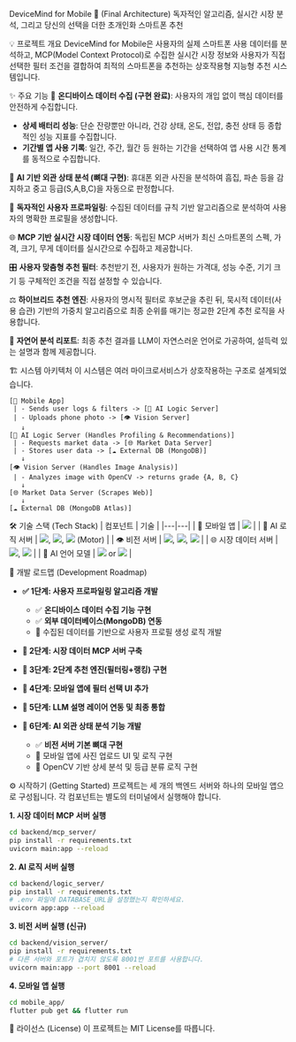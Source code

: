 DeviceMind for Mobile 📱 (Final Architecture)
독자적인 알고리즘, 실시간 시장 분석, 그리고 당신의 선택을 더한 초개인화 스마트폰 추천

💡 프로젝트 개요
DeviceMind for Mobile은 사용자의 실제 스마트폰 사용 데이터를 분석하고, MCP(Model Context Protocol)로 수집한 실시간 시장 정보와 사용자가 직접 선택한 필터 조건을 결합하여 최적의 스마트폰을 추천하는 상호작용형 지능형 추천 시스템입니다.

✨ 주요 기능
📱 **온디바이스 데이터 수집 (구현 완료)**: 사용자의 개입 없이 핵심 데이터를 안전하게 수집합니다.
- **상세 배터리 성능**: 단순 잔량뿐만 아니라, 건강 상태, 온도, 전압, 충전 상태 등 종합적인 성능 지표를 수집합니다.
- **기간별 앱 사용 기록**: 일간, 주간, 월간 등 원하는 기간을 선택하여 앱 사용 시간 통계를 동적으로 수집합니다.

📸 **AI 기반 외관 상태 분석 (뼈대 구현)**: 휴대폰 외관 사진을 분석하여 흠집, 파손 등을 감지하고 중고 등급(S,A,B,C)을 자동으로 판정합니다.

👤 **독자적인 사용자 프로파일링**: 수집된 데이터를 규칙 기반 알고리즘으로 분석하여 사용자의 명확한 프로필을 생성합니다.

🌐 **MCP 기반 실시간 시장 데이터 연동**: 독립된 MCP 서버가 최신 스마트폰의 스펙, 가격, 크기, 무게 데이터를 실시간으로 수집하고 제공합니다.

🎛️ **사용자 맞춤형 추천 필터**: 추천받기 전, 사용자가 원하는 가격대, 성능 수준, 기기 크기 등 구체적인 조건을 직접 설정할 수 있습니다.

⚖️ **하이브리드 추천 엔진**: 사용자의 명시적 필터로 후보군을 추린 뒤, 묵시적 데이터(사용 습관) 기반의 가중치 알고리즘으로 최종 순위를 매기는 정교한 2단계 추천 로직을 사용합니다.

🤖 **자연어 분석 리포트**: 최종 추천 결과를 LLM이 자연스러운 언어로 가공하여, 설득력 있는 설명과 함께 제공합니다.

🏗️ 시스템 아키텍처
이 시스템은 여러 마이크로서비스가 상호작용하는 구조로 설계되었습니다.

```plaintext
[📱 Mobile App]
 | - Sends user logs & filters -> [🧠 AI Logic Server]
 | - Uploads phone photo -> [👁️ Vision Server]
   ↓
[🧠 AI Logic Server (Handles Profiling & Recommendations)]
 | - Requests market data -> [🌐 Market Data Server]
 | - Stores user data -> [☁️ External DB (MongoDB)]
   ↓
[👁️ Vision Server (Handles Image Analysis)]
 | - Analyzes image with OpenCV -> returns grade {A, B, C}
   ↓
[🌐 Market Data Server (Scrapes Web)]
   ↓
[☁️ External DB (MongoDB Atlas)]
```

🛠️ 기술 스택 (Tech Stack)
| 컴포넌트 | 기술 |
|---|---|
| 📱 모바일 앱 | <img src="https://img.shields.io/badge/Flutter-02569B?style=for-the-badge&logo=flutter&logoColor=white"> |
| 🧠 AI 로직 서버 | <img src="https://img.shields.io/badge/Python-3776AB?style=for-the-badge&logo=python&logoColor=white">, <img src="https://img.shields.io/badge/FastAPI-009688?style=for-the-badge&logo=fastapi&logoColor=white">, <img src="https://img.shields.io/badge/MongoDB-47A248?style=for-the-badge&logo=mongodb&logoColor=white"> (Motor) |
| 👁️ 비전 서버 | <img src="https://img.shields.io/badge/Python-3776AB?style=for-the-badge&logo=python&logoColor=white">, <img src="https://img.shields.io/badge/FastAPI-009688?style=for-the-badge&logo=fastapi&logoColor=white">, <img src="https://img.shields.io/badge/OpenCV-5C3EE8?style=for-the-badge&logo=opencv&logoColor=white"> |
| 🌐 시장 데이터 서버 | <img src="https://img.shields.io/badge/FastAPI-009688?style=for-the-badge&logo=fastapi&logoColor=white">, <img src="https://img.shields.io/badge/Beautiful%20Soup-4A7E9D?style=for-the-badge&logo=python&logoColor=white"> |
| 🤖 AI 언어 모델 | <img src="https://img.shields.io/badge/OpenAI-412991?style=for-the-badge&logo=openai&logoColor=white"> or <img src="https://img.shields.io/badge/Google%20Gemini-4285F4?style=for-the-badge&logo=google&logoColor=white"> |

🚀 개발 로드맵 (Development Roadmap)
- **✅ 1단계: 사용자 프로파일링 알고리즘 개발**
  - ✅ **온디바이스 데이터 수집 기능 구현**
  - ✅ **외부 데이터베이스(MongoDB) 연동**
  - 🔲 수집된 데이터를 기반으로 사용자 프로필 생성 로직 개발

- **🔲 2단계: 시장 데이터 MCP 서버 구축**

- **🔲 3단계: 2단계 추천 엔진(필터링+랭킹) 구현**

- **🔲 4단계: 모바일 앱에 필터 선택 UI 추가**

- **🔲 5단계: LLM 설명 레이어 연동 및 최종 통합**

- **🔲 6단계: AI 외관 상태 분석 기능 개발**
  - ✅ **비전 서버 기본 뼈대 구현**
  - 🔲 모바일 앱에 사진 업로드 UI 및 로직 구현
  - 🔲 OpenCV 기반 상세 분석 및 등급 분류 로직 구현

⚙️ 시작하기 (Getting Started)
프로젝트는 세 개의 백엔드 서버와 하나의 모바일 앱으로 구성됩니다. 각 컴포넌트는 별도의 터미널에서 실행해야 합니다.

**1. 시장 데이터 MCP 서버 실행**
```bash
cd backend/mcp_server/
pip install -r requirements.txt
uvicorn main:app --reload
```

**2. AI 로직 서버 실행**
```bash
cd backend/logic_server/
pip install -r requirements.txt
# .env 파일에 DATABASE_URL을 설정했는지 확인하세요.
uvicorn app:app --reload
```

**3. 비전 서버 실행 (신규)**
```bash
cd backend/vision_server/
pip install -r requirements.txt
# 다른 서버와 포트가 겹치지 않도록 8001번 포트를 사용합니다.
uvicorn main:app --port 8001 --reload
```

**4. 모바일 앱 실행**
```bash
cd mobile_app/
flutter pub get && flutter run
```

📄 라이선스 (License)
이 프로젝트는 MIT License를 따릅니다.
